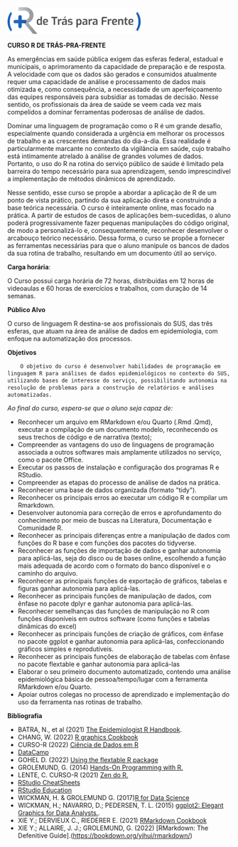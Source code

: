 <img src="logo1.png" style="image-align: center;"
width="300" /> 

**CURSO R DE TRÁS-PRA-FRENTE**

As emergências em saúde pública exigem das esferas federal, estadual e municipais, o aprimoramento da capacidade de preparação e de resposta. A velocidade com que os dados são gerados e consumidos atualmente requer uma capacidade de análise e processamento de dados mais otimizada e, como consequência, a necessidade de um aperfeiçoamento das equipes responsáveis para subsidiar as tomadas de decisão. Nesse sentido, os profissionais da área de saúde se veem cada vez mais compelidos a dominar ferramentas poderosas de análise de dados.

   Dominar uma linguagem de programação como o R  é um grande desafio, especialmente quando considerada a urgência em melhorar os processos de trabalho e as crescentes demandas do dia-a-dia. Essa realidade é particularmente marcante no contexto da vigilância em saúde, cujo trabalho está intimamente atrelado à análise de grandes volumes de dados. Portanto, o uso do R na rotina do serviço público de saúde é limitado pela barreira do tempo necessário para sua aprendizagem, sendo imprescindível a implementação de métodos dinâmicos de aprendizado.
   
   Nesse sentido, esse curso se propõe a abordar a aplicação de R de um ponto de vista prático, partindo da sua aplicação direta e construindo a base teórica necessária. O curso é inteiramente online, mas focado na prática. A partir de estudos de casos de aplicações bem-sucedidas, o aluno poderá progressivamente fazer pequenas manipulações do código original, de modo a personalizá-lo e, consequentemente, reconhecer desenvolver o arcabouço teórico necessário. 
Dessa forma, o curso se propõe a fornecer as ferramentas necessárias para que o aluno manipule os bancos de dados da sua rotina de trabalho, resultando em um documento útil ao serviço.

**Carga horária**:

O Curso possui carga horária de 72 horas, distribuídas em 12 horas de videoaulas e 60 horas de exercícios e trabalhos, com duração de 14 semanas.


**Público Alvo**

O curso de linguagem R destina-se aos profissionais do SUS, das três esferas,  que atuam na área de análise de dados em epidemiologia, com enfoque na automatização dos processos. 


**Objetivos**
   
        O objetivo do curso é desenvolver habilidades de programação em linguagem R para análises de dados epidemiológicos no contexto do SUS, utilizando bases de interesse do serviço, possibilitando autonomia na resolução de problemas para a construção de relatórios e análises automatizadas.
   
*Ao final do curso, espera-se que o aluno seja capaz de:*

- Reconhecer um arquivo em RMarkdown e/ou Quarto (.Rmd .Qmd), executar a compilação de um documento modelo, reconhecendo os seus trechos de código e de narrativa (texto);
- Compreender as vantagens do uso de linguagens de programação associada a outros softwares mais amplamente utilizados no serviço, como o pacote Office.
- Executar os passos de instalação e configuração dos programas R e RStudio.
- Compreender as etapas do processo de análise de dados na prática.
- Reconhecer uma base de dados organizada (formato "tidy").
- Reconhecer os principais erros ao executar um código R e compilar um  Rmarkdown.
- Desenvolver autonomia para  correção de erros e aprofundamento do conhecimento por meio de buscas na Literatura, Documentação e Comunidade R.
- Reconhecer as principais diferenças entre a manipulação de dados com funções do R base e com funções dos pacotes do tidyverse.
- Reconhecer as funções de importação de dados e ganhar autonomia para aplicá-las,  seja do disco ou de bases online, escolhendo a função mais adequada de acordo com o formato do banco disponível e o caminho do arquivo.
- Reconhecer as principais funções de exportação de gráficos, tabelas e figuras ganhar autonomia para aplicá-las.
- Reconhecer as principais funções de manipulação de dados, com ênfase no pacote dplyr e ganhar autonomia para aplicá-las.  
- Reconhecer semelhanças das funções de manipulação no R com funções disponíveis em outros software (como funções e tabelas dinâmicas do excel)
- Reconhecer as principais funções  de criação de gráficos, com ênfase no pacote ggplot e ganhar autonomia para aplicá-las, confeccionando gráficos simples e reprodutíveis.
- Reconhecer as principais funções de elaboração de tabelas com ênfase no pacote flextable e ganhar autonomia para aplicá-las
- Elaborar o seu primeiro documento automatizado, contendo uma análise epidemiológica básica de pessoa/tempo/lugar com a ferramenta RMarkdown e/ou Quarto.
- Apoiar outros colegas no processo de aprendizado e implementação do uso da ferramenta nas rotinas de trabalho.

**Bibliografia**

- BATRA, N., et al (2021) [The Epidemiologist R Handbook](https://epirhandbook.com/).
- CHANG, W. (2022) [R graphics Cookbook](https://r-graphics.org)
- CURSO-R (2022) [Ciência de Dados em R](https://livro.curso-r.com/index.html)
- [DataCamp](https://www.datacamp.com/users/sign_in?redirect=http%3A%2F%2Fapp.datacamp.com%2Flearn)
- GOHEL D. (2022) [Using the flextable R package](https://ardata-fr.github.io/flextable-book/)
- GROLEMUND, G. (2014) [Hands-On Programming with R.](https://rstudio-education.github.io/hopr/index.html)
- LENTE, C. CURSO-R (2021) [Zen do R.](https://curso-r.github.io/zen-do-r/)
- [RStudio CheatSheets](https://www.rstudio.com/resources/cheatsheets/)
- [RStudio Education](https://education.rstudio.com/)
- WICKMAN, H. & GROLEMUND G. (2017)[R for Data Science](https://r4ds.had.co.nz)
- WICKMAN, H.; NAVARRO, D.; PEDERSEN, T. L. (2015) [ggplot2: Elegant Graphics for Data Analysts.](https://ggplot2-book.org/index.html).
- XIE Y.; DERVIEUX C., RIEDERER E. (2021) [RMarkdown Cookbook](https://bookdown.org/yihui/rmarkdown-cookbook/)
- XIE Y.; ALLAIRE, J. J.; GROLEMUND, G. (2022) [RMarkdown: The Defenitive Guide].(https://bookdown.org/yihui/rmarkdown/)

